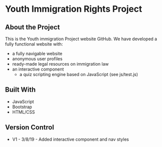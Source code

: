 # Youth Immigration Rights Project

## About the Project

This is the Youth immigration Project website GitHub. We have developed a fully functional website with:
* a fully navigable website
* anonymous user profiles
* ready-made legal resources on immigration law
* an interactive component
  * a quiz scripting engine based on JavaScript (see js/test.js)

## Built With

* JavaScript
* Bootstrap
* HTML/CSS

## Version Control
* V1 - 3/8/19 - Added interactive component and nav styles
